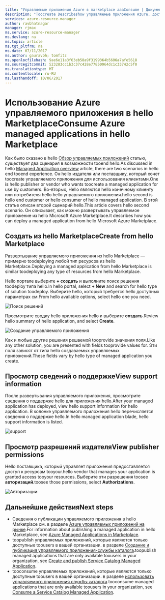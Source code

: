 ```yaml
---
title: "Управляемые приложения Azure в marketplace aaaConsume | Документы Microsoft"
description: "Toocreate Describeshow управляемые приложения Azure, доступный через hello Marketplace."
services: azure-resource-manager
author: ravbhatnagar
manager: rjmax
ms.service: azure-resource-manager
ms.devlang: na
ms.topic: article
ms.tgt_pltfrm: na
ms.date: 07/11/2017
ms.author: gauravbh; tomfitz
ms.openlocfilehash: 9ae6e11a3f63eb58a9f3199364b5606a7afe5618
ms.sourcegitcommit: 523283cc1b3c37c428e77850964dc1c33742c5f0
ms.translationtype: MT
ms.contentlocale: ru-RU
ms.lasthandoff: 10/06/2017
---
```

# <a name="consume-azure-managed-applications-in-hello-marketplace"></a><span data-ttu-id="d7a12-103">Использование Azure управляемого приложения в hello Marketplace</span><span class="sxs-lookup"><span data-stu-id="d7a12-103">Consume Azure managed applications in hello Marketplace</span></span>

<span data-ttu-id="d7a12-104">Как было сказано в hello [Обзор управляемых приложений](managed-application-overview.md) статью, существует два сценария в возможности tooend hello.</span><span class="sxs-lookup"><span data-stu-id="d7a12-104">As discussed in hello [Managed Application overview](managed-application-overview.md) article, there are two scenarios in hello end tooend experience.</span></span> <span data-ttu-id="d7a12-105">Он hello издателя или поставщику, который хочет toocreate управляемого приложения для использования клиентами.</span><span class="sxs-lookup"><span data-stu-id="d7a12-105">One is hello publisher or vendor who wants toocreate a managed application for use by customers.</span></span> <span data-ttu-id="d7a12-106">Во-вторых, Hello являются hello конечному клиенту или потребителя hello hello управляемого приложения.</span><span class="sxs-lookup"><span data-stu-id="d7a12-106">hello second is hello end customer or hello consumer of hello managed application.</span></span> <span data-ttu-id="d7a12-107">В этой статье описан второй сценарий hello.</span><span class="sxs-lookup"><span data-stu-id="d7a12-107">This article covers hello second scenario.</span></span> <span data-ttu-id="d7a12-108">Он описывает, как можно развертывать управляемое приложение из hello Microsoft Azure Marketplace.</span><span class="sxs-lookup"><span data-stu-id="d7a12-108">It describes how you can deploy a managed application from hello Microsoft Azure Marketplace.</span></span>

## <a name="create-from-hello-marketplace"></a><span data-ttu-id="d7a12-109">Создать из hello Marketplace</span><span class="sxs-lookup"><span data-stu-id="d7a12-109">Create from hello Marketplace</span></span>

<span data-ttu-id="d7a12-110">Развертывание управляемого приложения из hello Marketplace — примерно toodeploying любой тип ресурсов из hello Marketplace.</span><span class="sxs-lookup"><span data-stu-id="d7a12-110">Deploying a managed application from hello Marketplace is similar toodeploying any type of resources from hello Marketplace.</span></span> 

<span data-ttu-id="d7a12-111">Hello портале выберите **+ создать** и выполните поиск решения toodeploy типа hello.</span><span class="sxs-lookup"><span data-stu-id="d7a12-111">In hello portal, select **+ New** and search for hello type of solution toodeploy.</span></span> <span data-ttu-id="d7a12-112">Выберите hello, который требуется hello доступных параметрах см.</span><span class="sxs-lookup"><span data-stu-id="d7a12-112">From hello available options, select hello one you need.</span></span>

![Поиск решений](./media/managed-application-consume-marketplace/search-apps.png)

<span data-ttu-id="d7a12-114">Просмотрите сводку hello приложения hello и выберите **создать**.</span><span class="sxs-lookup"><span data-stu-id="d7a12-114">Review hello summary of hello application, and select **Create**.</span></span>

![Создание управляемого приложения](./media/managed-application-consume-marketplace/create-marketplace-managed-app.png)

<span data-ttu-id="d7a12-116">Как и любые другие решения решаемой tooprovide значения поля.</span><span class="sxs-lookup"><span data-stu-id="d7a12-116">Like any other solution, you are presented with fields tooprovide values for.</span></span> <span data-ttu-id="d7a12-117">Эти поля зависят от типа hello создаваемых управляемых приложений.</span><span class="sxs-lookup"><span data-stu-id="d7a12-117">These fields vary by hello type of managed application you create.</span></span> 

## <a name="view-support-information"></a><span data-ttu-id="d7a12-118">Просмотр сведений о поддержке</span><span class="sxs-lookup"><span data-stu-id="d7a12-118">View support information</span></span>

<span data-ttu-id="d7a12-119">После развертывания управляемого приложения, просмотрите сведения о поддержке hello для приложения hello.</span><span class="sxs-lookup"><span data-stu-id="d7a12-119">After your managed application has deployed, view hello support information for hello application.</span></span> <span data-ttu-id="d7a12-120">В колонке управляемого приложения hello перечисляется сведения о поддержке hello.</span><span class="sxs-lookup"><span data-stu-id="d7a12-120">In hello managed application blade, hello support information is listed.</span></span>

![support](./media/managed-application-consume-marketplace/support.png)

## <a name="view-publisher-permissions"></a><span data-ttu-id="d7a12-122">Просмотр разрешений издателя</span><span class="sxs-lookup"><span data-stu-id="d7a12-122">View publisher permissions</span></span>

<span data-ttu-id="d7a12-123">Hello поставщика, который управляет приложения предоставляется доступ к ресурсам tooyour.</span><span class="sxs-lookup"><span data-stu-id="d7a12-123">hello vendor that manages your application is granted access tooyour resources.</span></span> <span data-ttu-id="d7a12-124">Выберите эти разрешения toosee **авторизаций**.</span><span class="sxs-lookup"><span data-stu-id="d7a12-124">toosee those permissions, select **Authorizations**.</span></span>

![Авторизации](./media/managed-application-consume-marketplace/authorizations.png)

## <a name="next-steps"></a><span data-ttu-id="d7a12-126">Дальнейшие действия</span><span class="sxs-lookup"><span data-stu-id="d7a12-126">Next steps</span></span>

* <span data-ttu-id="d7a12-127">Сведения о публикации управляемого приложения в hello Marketplace см. в разделе [Azure управляемых приложений на рынке](managed-application-author-marketplace.md).</span><span class="sxs-lookup"><span data-stu-id="d7a12-127">For information about publishing a managed application in hello Marketplace, see [Azure Managed Applications in Marketplace](managed-application-author-marketplace.md).</span></span>
* <span data-ttu-id="d7a12-128">toopublish управляемых приложений, которые являются только доступные toousers в вашей организации. в разделе [Создание и публикация управляемого приложения-службы каталога](managed-application-publishing.md).</span><span class="sxs-lookup"><span data-stu-id="d7a12-128">toopublish managed applications that are only available toousers in your organization, see [Create and publish Service Catalog Managed Application](managed-application-publishing.md).</span></span>
* <span data-ttu-id="d7a12-129">tooconsume управляемых приложений, которые являются только доступные toousers в вашей организации. в разделе [использовать управляемого приложения службы каталога](managed-application-consumption.md).</span><span class="sxs-lookup"><span data-stu-id="d7a12-129">tooconsume managed applications that are only available toousers in your organization, see [Consume a Service Catalog Managed Application](managed-application-consumption.md).</span></span>
